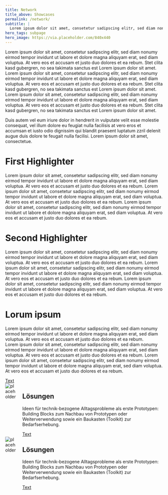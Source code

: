```yaml
---
title: Network
title_above: Showcases
permalink: /network/
subtitle: |
  Lorem ipsum dolor sit amet, consetetur sadipscing elitr, sed diam nonumy eirmod tempor invidunt ut labore et dolore magna aliquyam erat, sed diam voluptua. At vero eos et accusam et justo duo dolores et ea rebum. Stet clita kasd gubergren, no sea takimata sanctus est Lorem ipsum dolor sit amet. Lorem ipsum dolor sit amet, consetetur sadipscing elitr, sed diam nonumy eirmod tempor invidunt ut labore et d.
hero_tags: subpage
hero_image: https://via.placeholder.com/840x440
---
```


Lorem ipsum dolor sit amet, consetetur sadipscing elitr, sed diam nonumy eirmod tempor invidunt ut labore et dolore magna aliquyam erat, sed diam voluptua. At vero eos et accusam et justo duo dolores et ea rebum. Stet clita kasd gubergren, no sea takimata sanctus est Lorem ipsum dolor sit amet. Lorem ipsum dolor sit amet, consetetur sadipscing elitr, sed diam nonumy eirmod tempor invidunt ut labore et dolore magna aliquyam erat, sed diam voluptua. At vero eos et accusam et justo duo dolores et ea rebum. Stet clita kasd gubergren, no sea takimata sanctus est Lorem ipsum dolor sit amet. Lorem ipsum dolor sit amet, consetetur sadipscing elitr, sed diam nonumy eirmod tempor invidunt ut labore et dolore magna aliquyam erat, sed diam voluptua. At vero eos et accusam et justo duo dolores et ea rebum. Stet clita kasd gubergren, no sea takimata sanctus est Lorem ipsum dolor sit amet.

Duis autem vel eum iriure dolor in hendrerit in vulputate velit esse molestie consequat, vel illum dolore eu feugiat nulla facilisis at vero eros et accumsan et iusto odio dignissim qui blandit praesent luptatum zzril delenit augue duis dolore te feugait nulla facilisi. Lorem ipsum dolor sit amet, consectetue.

<div class="highlighter">

# First Highlighter

Lorem ipsum dolor sit amet, consetetur sadipscing elitr, sed diam nonumy eirmod tempor invidunt ut labore et dolore magna aliquyam erat, sed diam voluptua. At vero eos et accusam et justo duo dolores et ea rebum.
Lorem ipsum dolor sit amet, consetetur sadipscing elitr, sed diam nonumy eirmod tempor invidunt ut labore et dolore magna aliquyam erat, sed diam voluptua. At vero eos et accusam et justo duo dolores et ea rebum. Lorem ipsum dolor sit amet, consetetur sadipscing elitr, sed diam nonumy eirmod tempor invidunt ut labore et dolore magna aliquyam erat, sed diam voluptua. At vero eos et accusam et justo duo dolores et ea rebum.

</div>

<div class="highlighter">

# Second Highlighter

Lorem ipsum dolor sit amet, consetetur sadipscing elitr, sed diam nonumy eirmod tempor invidunt ut labore et dolore magna aliquyam erat, sed diam voluptua. At vero eos et accusam et justo duo dolores et ea rebum.
Lorem ipsum dolor sit amet, consetetur sadipscing elitr, sed diam nonumy eirmod tempor invidunt ut labore et dolore magna aliquyam erat, sed diam voluptua. At vero eos et accusam et justo duo dolores et ea rebum. Lorem ipsum dolor sit amet, consetetur sadipscing elitr, sed diam nonumy eirmod tempor invidunt ut labore et dolore magna aliquyam erat, sed diam voluptua. At vero eos et accusam et justo duo dolores et ea rebum.

</div>

<div class="highlighter">

# Lorum ipsum

Lorem ipsum dolor sit amet, consetetur sadipscing elitr, sed diam nonumy eirmod tempor invidunt ut labore et dolore magna aliquyam erat, sed diam voluptua. At vero eos et accusam et justo duo dolores et ea rebum.
<br>
Lorem ipsum dolor sit amet, consetetur sadipscing elitr, sed diam nonumy eirmod tempor invidunt ut labore et dolore magna aliquyam erat, sed diam voluptua. At vero eos et accusam et justo duo dolores et ea rebum. Lorem ipsum dolor sit amet, consetetur sadipscing elitr, sed diam nonumy eirmod tempor invidunt ut labore et dolore magna aliquyam erat, sed diam voluptua. At vero eos et accusam et justo duo dolores et ea rebum.

  <a href="#" class="button is-rounded is-dark">
      <span class="icon is-small">
        <i class="fas fa-chevron-right fa-xs"></i>
      </span>
      <span>Text</span>
  </a>
  <div class="clear"></div>

<div class="columns">       
  <div class="column is-4 is-round is-centered">
    <img src="https://via.placeholder.com/1200x800" alt="placeholder" class="">
  </div>
<div class="column">

## Lösungen

Ideen für technik-bezogene Alltagsprobleme als erste Prototypen: Building Blocks zum Nachbau von Prototypen oder Weiterverwendung sowie ein Baukasten (Toolkit) zur Bedarfserhebung.

  <a href="#" class="button is-rounded is-dark hidden">
      <span>Text</span>
      <span class="icon is-small">
        <i class="fas fa-chevron-right fa-xs"></i>
      </span>
  </a>
  <div class="clear"></div>                          
  </div>
  </div>

  <div class="columns">       
  <div class="column is-4 is-round is-centered">
    <img src="https://via.placeholder.com/800x1000" alt="placeholder" class="">
  </div>
<div class="column">

## Lösungen

Ideen für technik-bezogene Alltagsprobleme als erste Prototypen: Building Blocks zum Nachbau von Prototypen oder Weiterverwendung sowie ein Baukasten (Toolkit) zur Bedarfserhebung.

  <a href="#" class="button is-rounded is-dark hidden">
      <span>Text</span>
      <span class="icon is-small">
        <i class="fas fa-chevron-right fa-xs"></i>
      </span>
  </a>
  <div class="clear"></div>                          
  </div>
  </div>

</div>
